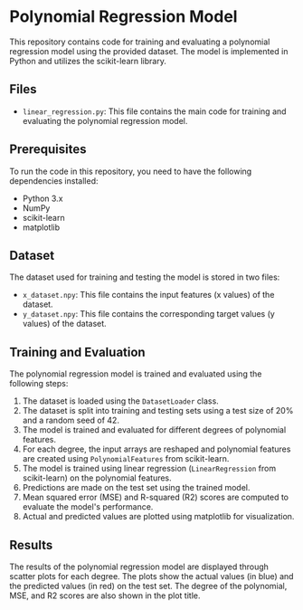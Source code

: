# Polynomial Regression Model

This repository contains code for training and evaluating a polynomial regression model using the provided dataset. 
The model is implemented in Python and utilizes the scikit-learn library.

## Files

- `linear_regression.py`: This file contains the main code for training and evaluating the polynomial regression model.

## Prerequisites

To run the code in this repository, you need to have the following dependencies installed:

- Python 3.x
- NumPy
- scikit-learn
- matplotlib

## Dataset

The dataset used for training and testing the model is stored in two files:

- `x_dataset.npy`: This file contains the input features (x values) of the dataset.
- `y_dataset.npy`: This file contains the corresponding target values (y values) of the dataset.

## Training and Evaluation

The polynomial regression model is trained and evaluated using the following steps:

1. The dataset is loaded using the `DatasetLoader` class.
2. The dataset is split into training and testing sets using a test size of 20% and a random seed of 42.
3. The model is trained and evaluated for different degrees of polynomial features.
4. For each degree, the input arrays are reshaped and polynomial features are created using `PolynomialFeatures` from scikit-learn.
5. The model is trained using linear regression (`LinearRegression` from scikit-learn) on the polynomial features.
6. Predictions are made on the test set using the trained model.
7. Mean squared error (MSE) and R-squared (R2) scores are computed to evaluate the model's performance.
8. Actual and predicted values are plotted using matplotlib for visualization.

## Results

The results of the polynomial regression model are displayed through scatter plots for each degree. 
The plots show the actual values (in blue) and the predicted values (in red) on the test set. 
The degree of the polynomial, MSE, and R2 scores are also shown in the plot title.
